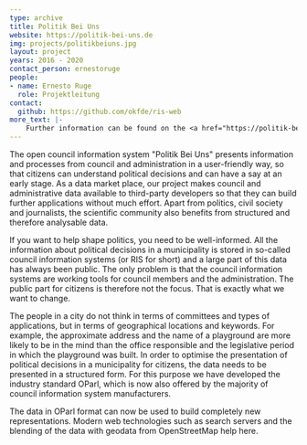 ```yaml
---
type: archive
title: Politik Bei Uns
website: https://politik-bei-uns.de
img: projects/politikbeiuns.jpg
layout: project
years: 2016 - 2020
contact_person: ernestoruge
people:
- name: Ernesto Ruge
  role: Projektleitung
contact:
  github: https://github.com/okfde/ris-web
more_text: |-
    Further information can be found on the <a href="https://politik-bei-uns.de/">website</a> of Politik bei uns.
---
```


The open council information system "Politik Bei Uns" presents information and processes from council and administration in a user-friendly way, so that citizens can understand political decisions and can have a say at an early stage. As a data market place, our project makes council and administrative data available to third-party developers so that they can build further applications without much effort. Apart from politics, civil society and journalists, the scientific community also benefits from structured and therefore analysable data.

If you want to help shape politics, you need to be well-informed. All the information about political decisions in a municipality is stored in so-called council information systems (or RIS for short) and a large part of this data has always been public.
The only problem is that the council information systems are working tools for council members and the administration. The public part for citizens is therefore not the focus. That is exactly what we want to change.

The people in a city do not think in terms of committees and types of applications, but in terms of geographical locations and keywords. For example, the approximate address and the name of a playground are more likely to be in the mind than the office responsible and the legislative period in which the playground was built.
In order to optimise the presentation of political decisions in a municipality for citizens, the data needs to be presented in a structured form. For this purpose we have developed the industry standard OParl, which is now also offered by the majority of council information system manufacturers.

The data in OParl format can now be used to build completely new representations. Modern web technologies such as search servers and the blending of the data with geodata from OpenStreetMap help here.
